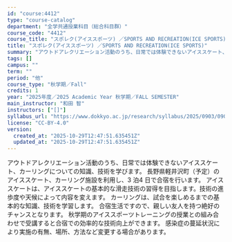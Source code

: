 ```yaml
---
id: "course:4412"
type: "course-catalog"
department: "全学共通授業科目（総合科目群）"
course_code: "4412"
course_title: "スポレク(アイススポーツ) ／SPORTS AND RECREATION(ICE SPORTS)"
title: "スポレク(アイススポーツ) ／SPORTS AND RECREATION(ICE SPORTS)"
summary: "アウトドアレクリエーション活動のうち、日常では体験できないアイススケート、カーリングについての知識、技術を学びます。 長野県軽井沢町（予定）のアイススケート、カーリング施設を利用し、3 泊4 日で合宿を行います。 アイススケートは、アイスス…"
tags: []
campus: ""
term: ""
period: "他"
course_type: "秋学期／Fall"
credits: 1
year: "2025年度／2025 Academic Year 秋学期／FALL SEMESTER"
main_instructor: "和田 智"
instructors: ["[]"]
syllabus_url: "https://www.dokkyo.ac.jp/research/syllabus/2025/0903/0903_04412_ja_JP.html"
license: "CC-BY-4.0"
version:
  created_at: "2025-10-29T12:47:51.635451Z"
  updated_at: "2025-10-29T12:47:51.635451Z"
---
```

アウトドアレクリエーション活動のうち、日常では体験できないアイススケート、カーリングについての知識、技術を学びます。 長野県軽井沢町（予定）のアイススケート、カーリング施設を利用し、3 泊4 日で合宿を行います。 アイススケートは、アイススケートの基本的な滑走技術の習得を目指します。技術の進歩度や天候によって内容を変えます。 カーリングは、試合を楽しめるまでの基本的な知識、技術を学習します。 合宿生活ですので、親しい友人を持つ絶好のチャンスとなります。 秋学期のアイススポーツトレーニングの授業との組み合わせで受講すると合宿での効率的な技術向上ができます。 感染症の蔓延状況により実施の有無、場所、方法など変更する場合があります。
